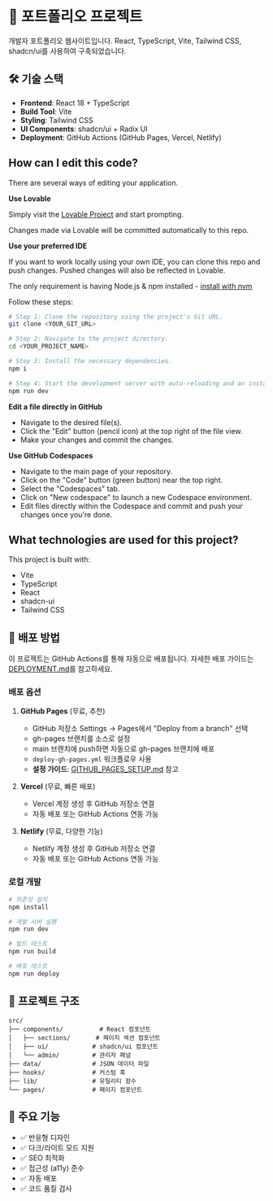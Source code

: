# 🚀 포트폴리오 프로젝트

개발자 포트폴리오 웹사이트입니다. React, TypeScript, Vite, Tailwind CSS, shadcn/ui를 사용하여 구축되었습니다.

## 🛠️ 기술 스택

- **Frontend**: React 18 + TypeScript
- **Build Tool**: Vite
- **Styling**: Tailwind CSS
- **UI Components**: shadcn/ui + Radix UI
- **Deployment**: GitHub Actions (GitHub Pages, Vercel, Netlify)

## How can I edit this code?

There are several ways of editing your application.

**Use Lovable**

Simply visit the [Lovable Project](https://lovable.dev/projects/6bc15926-e617-490e-98d4-7406e3239fcb) and start prompting.

Changes made via Lovable will be committed automatically to this repo.

**Use your preferred IDE**

If you want to work locally using your own IDE, you can clone this repo and push changes. Pushed changes will also be reflected in Lovable.

The only requirement is having Node.js & npm installed - [install with nvm](https://github.com/nvm-sh/nvm#installing-and-updating)

Follow these steps:

```sh
# Step 1: Clone the repository using the project's Git URL.
git clone <YOUR_GIT_URL>

# Step 2: Navigate to the project directory.
cd <YOUR_PROJECT_NAME>

# Step 3: Install the necessary dependencies.
npm i

# Step 4: Start the development server with auto-reloading and an instant preview.
npm run dev
```

**Edit a file directly in GitHub**

- Navigate to the desired file(s).
- Click the "Edit" button (pencil icon) at the top right of the file view.
- Make your changes and commit the changes.

**Use GitHub Codespaces**

- Navigate to the main page of your repository.
- Click on the "Code" button (green button) near the top right.
- Select the "Codespaces" tab.
- Click on "New codespace" to launch a new Codespace environment.
- Edit files directly within the Codespace and commit and push your changes once you're done.

## What technologies are used for this project?

This project is built with:

- Vite
- TypeScript
- React
- shadcn-ui
- Tailwind CSS

## 🚀 배포 방법

이 프로젝트는 GitHub Actions를 통해 자동으로 배포됩니다. 자세한 배포 가이드는 [DEPLOYMENT.md](./DEPLOYMENT.md)를 참고하세요.

### 배포 옵션

1. **GitHub Pages** (무료, 추천)
   - GitHub 저장소 Settings → Pages에서 "Deploy from a branch" 선택
   - gh-pages 브랜치를 소스로 설정
   - main 브랜치에 push하면 자동으로 gh-pages 브랜치에 배포
   - `deploy-gh-pages.yml` 워크플로우 사용
   - **설정 가이드**: [GITHUB_PAGES_SETUP.md](./GITHUB_PAGES_SETUP.md) 참고

2. **Vercel** (무료, 빠른 배포)
   - Vercel 계정 생성 후 GitHub 저장소 연결
   - 자동 배포 또는 GitHub Actions 연동 가능

3. **Netlify** (무료, 다양한 기능)
   - Netlify 계정 생성 후 GitHub 저장소 연결
   - 자동 배포 또는 GitHub Actions 연동 가능

### 로컬 개발

```bash
# 의존성 설치
npm install

# 개발 서버 실행
npm run dev

# 빌드 테스트
npm run build

# 배포 테스트
npm run deploy
```

## 📁 프로젝트 구조

```
src/
├── components/          # React 컴포넌트
│   ├── sections/       # 페이지 섹션 컴포넌트
│   ├── ui/            # shadcn/ui 컴포넌트
│   └── admin/         # 관리자 패널
├── data/              # JSON 데이터 파일
├── hooks/             # 커스텀 훅
├── lib/               # 유틸리티 함수
└── pages/             # 페이지 컴포넌트
```

## 🔧 주요 기능

- ✅ 반응형 디자인
- ✅ 다크/라이트 모드 지원
- ✅ SEO 최적화
- ✅ 접근성 (a11y) 준수
- ✅ 자동 배포
- ✅ 코드 품질 검사
